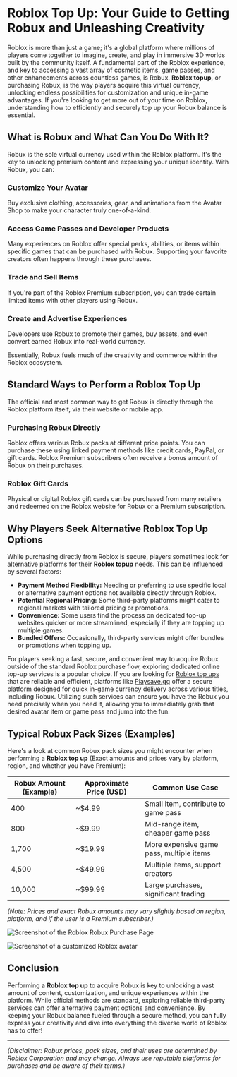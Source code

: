 # Roblox Top Up: Your Guide to Getting Robux and Unleashing Creativity

Roblox is more than just a game; it's a global platform where millions of players come together to imagine, create, and play in immersive 3D worlds built by the community itself. A fundamental part of the Roblox experience, and key to accessing a vast array of cosmetic items, game passes, and other enhancements across countless games, is Robux. **Roblox topup**, or purchasing Robux, is the way players acquire this virtual currency, unlocking endless possibilities for customization and unique in-game advantages. If you're looking to get more out of your time on Roblox, understanding how to efficiently and securely top up your Robux balance is essential.

## What is Robux and What Can You Do With It?

Robux is the sole virtual currency used within the Roblox platform. It's the key to unlocking premium content and expressing your unique identity. With Robux, you can:

### Customize Your Avatar

Buy exclusive clothing, accessories, gear, and animations from the Avatar Shop to make your character truly one-of-a-kind.

### Access Game Passes and Developer Products

Many experiences on Roblox offer special perks, abilities, or items within specific games that can be purchased with Robux. Supporting your favorite creators often happens through these purchases.

### Trade and Sell Items

If you're part of the Roblox Premium subscription, you can trade certain limited items with other players using Robux.

### Create and Advertise Experiences

Developers use Robux to promote their games, buy assets, and even convert earned Robux into real-world currency.

Essentially, Robux fuels much of the creativity and commerce within the Roblox ecosystem.

## Standard Ways to Perform a Roblox Top Up

The official and most common way to get Robux is directly through the Roblox platform itself, via their website or mobile app.

### Purchasing Robux Directly

Roblox offers various Robux packs at different price points. You can purchase these using linked payment methods like credit cards, PayPal, or gift cards. Roblox Premium subscribers often receive a bonus amount of Robux on their purchases.

### Roblox Gift Cards

Physical or digital Roblox gift cards can be purchased from many retailers and redeemed on the Roblox website for Robux or a Premium subscription.

## Why Players Seek Alternative Roblox Top Up Options

While purchasing directly from Roblox is secure, players sometimes look for alternative platforms for their **Roblox topup** needs. This can be influenced by several factors:

*   **Payment Method Flexibility:** Needing or preferring to use specific local or alternative payment options not available directly through Roblox.
*   **Potential Regional Pricing:** Some third-party platforms might cater to regional markets with tailored pricing or promotions.
*   **Convenience:** Some users find the process on dedicated top-up websites quicker or more streamlined, especially if they are topping up multiple games.
*   **Bundled Offers:** Occasionally, third-party services might offer bundles or promotions when topping up.

For players seeking a fast, secure, and convenient way to acquire Robux outside of the standard Roblox purchase flow, exploring dedicated online top-up services is a popular choice. If you are looking for [Roblox top ups](https://www.playsave.gg/) that are reliable and efficient, platforms like [Playsave.gg](https://www.playsave.gg/) offer a secure platform designed for quick in-game currency delivery across various titles, including Robux. Utilizing such services can ensure you have the Robux you need precisely when you need it, allowing you to immediately grab that desired avatar item or game pass and jump into the fun.

## Typical Robux Pack Sizes (Examples)

Here's a look at common Robux pack sizes you might encounter when performing a **Roblox top up** (Exact amounts and prices vary by platform, region, and whether you have Premium):

| Robux Amount (Example) | Approximate Price (USD) | Common Use Case                        |
| ---------------------- | ----------------------- | -------------------------------------- |
| 400                    | ~$4.99                  | Small item, contribute to game pass    |
| 800                    | ~$9.99                  | Mid-range item, cheaper game pass      |
| 1,700                  | ~$19.99                 | More expensive game pass, multiple items |
| 4,500                  | ~$49.99                 | Multiple items, support creators       |
| 10,000                 | ~$99.99                 | Large purchases, significant trading   |

*(Note: Prices and exact Robux amounts may vary slightly based on region, platform, and if the user is a Premium subscriber.)*

![Screenshot of the Roblox Robux Purchase Page](https://via.placeholder.com/700x400?text=Insert+Roblox+Robux+Shop+Screenshot+Here)

![Screenshot of a customized Roblox avatar](https://via.placeholder.com/700x400?text=Insert+Roblox+Avatar+Customization+Image+Here)

## Conclusion

Performing a **Roblox top up** to acquire Robux is key to unlocking a vast amount of content, customization, and unique experiences within the platform. While official methods are standard, exploring reliable third-party services can offer alternative payment options and convenience. By keeping your Robux balance fueled through a secure method, you can fully express your creativity and dive into everything the diverse world of Roblox has to offer!

---

*(Disclaimer: Robux prices, pack sizes, and their uses are determined by Roblox Corporation and may change. Always use reputable platforms for purchases and be aware of their terms.)*
